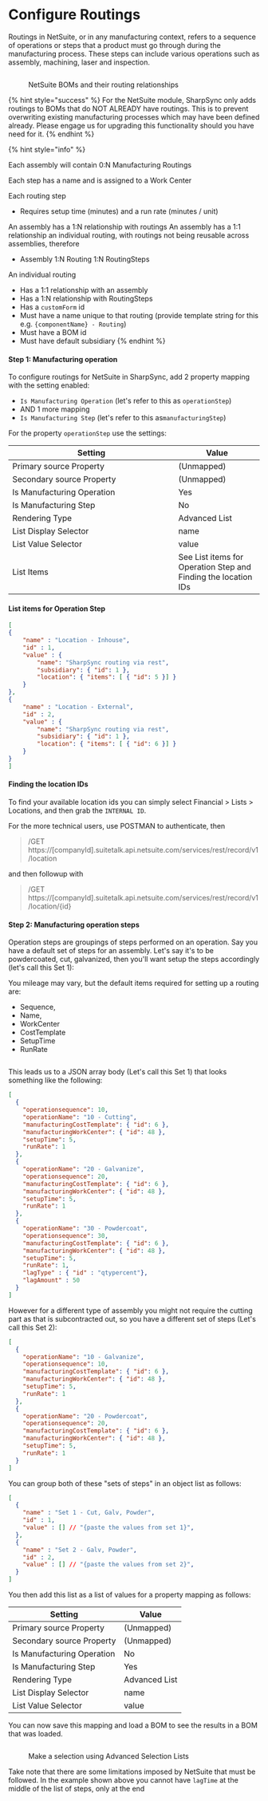 # Configure Routings

Routings in NetSuite, or in any manufacturing context, refers to a sequence of operations or steps that a product must go through during the manufacturing process. These steps can include various operations such as assembly, machining, laser and inspection.

<figure><img src="../../.gitbook/assets/image (30).png" alt=""><figcaption><p>NetSuite BOMs and their routing relationships</p></figcaption></figure>

{% hint style="success" %}
For the NetSuite module, SharpSync only adds routings to BOMs that do NOT ALREADY have routings. This is to prevent overwriting existing manufacturing processes which may have been defined already. Please engage us for upgrading this functionality should you have need for it.
{% endhint %}

{% hint style="info" %}


Each assembly will contain 0:N Manufacturing Routings

Each step has a name and is assigned to a Work Center

Each routing step

* Requires setup time (minutes) and a run rate (minutes / unit)

An assembly has a 1:N relationship with routings An assembly has a 1:1 relationship an individual routing, with routings not being reusable across assemblies, therefore

* Assembly 1:N Routing 1:N RoutingSteps

An individual routing

* Has a 1:1 relationship with an assembly
* Has a 1:N relationship with RoutingSteps
* Has a `customForm` id
* Must have a name unique to that routing (provide template string for this e.g. `{componentName} - Routing`)
* Must have a BOM id
* Must have default subsidiary
{% endhint %}



#### Step 1: Manufacturing operation

To configure routings for NetSuite in SharpSync, add 2 property mapping with the setting enabled:

* `Is Manufacturing Operation` (let's refer to this as  `operationStep`)
* AND 1 more mapping
* `Is Manufacturing Step` (let's refer to this as`manufacturingStep`)

For the property `operationStep` use the settings:

<table><thead><tr><th width="317">Setting</th><th>Value</th></tr></thead><tbody><tr><td>Primary source Property</td><td>(Unmapped)</td></tr><tr><td>Secondary source Property</td><td>(Unmapped)</td></tr><tr><td>Is Manufacturing Operation</td><td>Yes</td></tr><tr><td>Is Manufacturing Step</td><td>No</td></tr><tr><td>Rendering Type</td><td>Advanced List</td></tr><tr><td>List Display Selector</td><td>name</td></tr><tr><td>List Value Selector</td><td>value</td></tr><tr><td>List Items</td><td>See List items for Operation Step and Finding the location IDs</td></tr></tbody></table>

#### List items for Operation Step

```json
[
{
    "name" : "Location - Inhouse",
    "id" : 1,
    "value" : {
        "name": "SharpSync routing via rest",
        "subsidiary": { "id": 1 },
        "location": { "items": [ { "id": 5 }] }
    }
},
{
    "name" : "Location - External",
    "id" : 2,
    "value" : {
        "name": "SharpSync routing via rest",
        "subsidiary": { "id": 1 },
        "location": { "items": [ { "id": 6 }] }
    }
}
]
```

#### Finding the location IDs

To find your available location ids you can simply select Financial > Lists > Locations, and then grab the `INTERNAL ID`.

For the more technical users, use POSTMAN to authenticate, then

> /GET https://\[companyId].suitetalk.api.netsuite.com/services/rest/record/v1/location

and then followup with

> /GET https://\[companyId].suitetalk.api.netsuite.com/services/rest/record/v1/location/{id}

#### Step 2: Manufacturing operation steps

Operation steps are groupings of steps performed on an operation. Say you have a default set of steps for an assembly. Let's say it's to be powdercoated, cut, galvanized, then you'll want setup the steps accordingly (let's call this Set 1):

You mileage may vary, but the default items required for setting up a routing are:

* Sequence,
* Name,
* WorkCenter
* CostTemplate
* SetupTime
* RunRate

<figure><img src="../../.gitbook/assets/netsuite_routing_steps.png" alt=""><figcaption></figcaption></figure>

This leads us to a JSON array body (Let's call this Set 1) that looks something like the following:

```json
[
  {
    "operationsequence": 10,
    "operationName": "10 - Cutting",
    "manufacturingCostTemplate": { "id": 6 },
    "manufacturingWorkCenter": { "id": 48 },
    "setupTime": 5,
    "runRate": 1
  },
  {
    "operationName": "20 - Galvanize",
    "operationsequence": 20,
    "manufacturingCostTemplate": { "id": 6 },
    "manufacturingWorkCenter": { "id": 48 },
    "setupTime": 5,
    "runRate": 1
  },
  {
    "operationName": "30 - Powdercoat",
    "operationsequence": 30,
    "manufacturingCostTemplate": { "id": 6 },
    "manufacturingWorkCenter": { "id": 48 },
    "setupTime": 5,
    "runRate": 1,
    "lagType" : { "id" : "qtypercent"},
    "lagAmount" : 50
  }
]
```

However for a different type of assembly you might not require the cutting part as that is subcontracted out, so you have a different set of steps (Let's call this Set 2):

```json
[ 
  {
    "operationName": "10 - Galvanize",
    "operationsequence": 10,
    "manufacturingCostTemplate": { "id": 6 },
    "manufacturingWorkCenter": { "id": 48 },
    "setupTime": 5,
    "runRate": 1
  },
  {
    "operationName": "20 - Powdercoat",
    "operationsequence": 20,
    "manufacturingCostTemplate": { "id": 6 },
    "manufacturingWorkCenter": { "id": 48 },
    "setupTime": 5,
    "runRate": 1
  }
]
```

You can group both of these "sets of steps" in an object list as follows:

```json
[
  {
    "name" : "Set 1 - Cut, Galv, Powder",
    "id" : 1,
    "value" : [] // "{paste the values from set 1}",
  },
  {
    "name" : "Set 2 - Galv, Powder",
    "id" : 2,
    "value" : [] // "{paste the values from set 2}",
  }
]
```

You then add this list as a list of values for a property mapping as follows:

| Setting                    | Value         |
| -------------------------- | ------------- |
| Primary source Property    | (Unmapped)    |
| Secondary source Property  | (Unmapped)    |
| Is Manufacturing Operation | No            |
| Is Manufacturing Step      | Yes           |
| Rendering Type             | Advanced List |
| List Display Selector      | name          |
| List Value Selector        | value         |

You can now save this mapping and load a BOM to see the results in a BOM that was loaded.

<figure><img src="../../.gitbook/assets/netsuite_select_routing_steps.png" alt=""><figcaption><p>Make a selection using Advanced Selection Lists</p></figcaption></figure>



Take note that there are some limitations imposed by NetSuite that must be followed. In the example shown above you cannot have `lagTime` at the middle of the list of steps, only at the end


